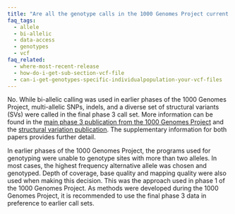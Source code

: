 ```yaml
---
title: "Are all the genotype calls in the 1000 Genomes Project current release VCF files bi-allelic?"
faq_tags:
  - allele
  - bi-allelic
  - data-access
  - genotypes
  - vcf
faq_related:
  - where-most-recent-release
  - how-do-i-get-sub-section-vcf-file
  - can-i-get-genotypes-specific-individualpopulation-your-vcf-files
---
```

                    
No. While bi-allelic calling was used in earlier phases of the 1000 Genomes Project, multi-allelic SNPs, indels, and a diverse set of structural variants (SVs) were called in the final phase 3 call set. More information can be found in the [main phase 3 publication from the 1000 Genomes Project](http://www.nature.com/nature/journal/v526/n7571/full/nature15393.html) and the [structural variation publication](http://www.nature.com/nature/journal/v526/n7571/full/nature15394.html). The supplementary information for both papers provides further detail.

In earlier phases of the 1000 Genomes Project, the programs used for genotyping were unable to genotype sites with more than two alleles. In most cases, the highest frequency alternative allele was chosen and genotyped. Depth of coverage, base quality and mapping quality were also used when making this decision. This was the approach used in phase 1 of the 1000 Genomes Project. As methods were developed during the 1000 Genomes Project, it is recommended to use the final phase 3 data in preference to earlier call sets.


